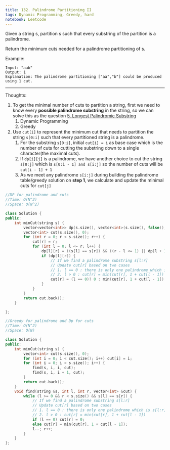 ```yaml
---
title: 132. Palindrome Partitioning II
tags: Dynamic Programming, Greedy, hard
notebook: Leetcode
---
```


Given a string s, partition s such that every substring of the partition is a palindrome.

Return the minimum cuts needed for a palindrome partitioning of s.

Example:
```
Input: "aab"
Output: 1
Explanation: The palindrome partitioning ["aa","b"] could be produced using 1 cut.
```
----------
Thoughts:
1. To get the minimal number of cuts to partition a string, first we need to know every **possible palindrome substring** in the string, so we can solve this as the question [5. Longest Palindromic Substring](https://leetcode.com/problems/longest-palindromic-substring/)
   1. Dynamic Programming
   2. Greedy
2. Use `cut[i]` to represent the minimum cut that needs to partition the string `s[0:i]` such that every partitioned string is a palindrome.    
   1. For the substring `s[0:i]`, initial `cut[i] = i` as base case which is the number of cuts for cutting the substring down to a single character(the maximal cuts).
   2. If `dp[i][j]` is a palindrome, we have another choice to cut the string `s[0:j]` which is `s[0:i - 1] and s[i:j]` so the number of cuts will be `cut[i - 1] + 1`
   3. As we meet any palindrome `s[i:j]` during building the palindrome table/greedy solution on **step 1**, we calculate and update the minimal cuts for `cut[j]`

```c++
//DP for palindrome and cuts
//Time: O(N^2)
//Space: O(N^2)

class Solution {
public:
    int minCut(string s) {
        vector<vector<int>> dp(s.size(), vector<int>(s.size(), false));
        vector<int> cut(s.size(), 0);
        for (int r = 0; r < s.size(); r++) {
            cut[r] = r;
            for (int l = 0; l <= r; l++) {
                dp[l][r] = ((s[l] == s[r]) && ((r - l <= 1) || dp[l + 1][r - 1]));             
                if (dp[l][r]) {
                    // If we find a palindrome substring s[l:r]
                    // Update cut[r] based on two cases
                    // 1. l == 0 : there is only one palindrome which is s[l:r], no cut is needed, set to 0
                    // 2. l > 0 : cut[r] = min(cut[r], 1 + cut[l - 1])
                    cut[r] = (l == 0)? 0 : min(cut[r], 1 + cut[l - 1]);
                }
            }
        }
        return cut.back();
    }

};
```

```c++
//Greedy for palindrome and Dp for cuts
//Time: O(N^2)
//Space: O(N)

class Solution {
public:
    int minCut(string s) {
        vector<int> cut(s.size(), 0);
        for (int i = 0; i < cut.size(); i++) cut[i] = i;
        for (int i = 0; i < s.size(); i++) {
            find(s, i, i, cut);
            find(s, i, i + 1, cut);
        }
        return cut.back();
    }
    void find(string &s, int l, int r, vector<int> &cut) {
        while (l >= 0 && r < s.size() && s[l] == s[r]) {
            // If we find a palindrome substring s[l:r]
            // Update cut[r] based on two cases
            // 1. l == 0 : there is only one palindrome which is s[l:r], no cut is needed, set to 0
            // 2. l > 0 : cut[r] = min(cut[r], 1 + cut[l - 1])
            if (l == 0) cut[r] = 0;
            else cut[r] = min(cut[r], 1 + cut[l - 1]);
            l--; r++;
        }
    }
};
```
